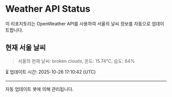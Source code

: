 
# Weather API Status

이 리포지토리는 OpenWeather API를 사용하여 서울의 날씨 정보를 자동으로 업데이트합니다.

## 현재 서울 날씨
> 서울의 현재 날씨: broken clouds, 온도: 15.74°C, 습도: 64%

⏳ 업데이트 시간: 2025-10-26 17:10:42 (UTC)

---
자동 업데이트 봇에 의해 관리됩니다.
